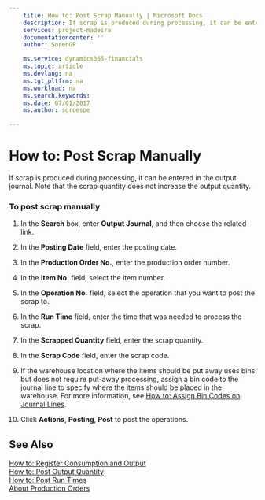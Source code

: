 ```yaml
---
    title: How to: Post Scrap Manually | Microsoft Docs
    description: If scrap is produced during processing, it can be entered in the output journal. Note that the scrap quantity does not increase the output quantity.
    services: project-madeira
    documentationcenter: ''
    author: SorenGP

    ms.service: dynamics365-financials
    ms.topic: article
    ms.devlang: na
    ms.tgt_pltfrm: na
    ms.workload: na
    ms.search.keywords:
    ms.date: 07/01/2017
    ms.author: sgroespe

---
```

# How to: Post Scrap Manually
If scrap is produced during processing, it can be entered in the output journal. Note that the scrap quantity does not increase the output quantity.  
  
### To post scrap manually  
  
1.  In the **Search** box, enter **Output Journal**, and then choose the related link.  
  
2.  In the **Posting Date** field, enter the posting date.  
  
3.  In the **Production Order No.**, enter the production order number.  
  
4.  In the **Item No.** field, select the item number.  
  
5.  In the **Operation No.** field, select the operation that you want to post the scrap to.  
  
6.  In the **Run Time** field, enter the time that was needed to process the scrap.  
  
7.  In the **Scrapped Quantity** field, enter the scrap quantity.  
  
8.  In the **Scrap Code** field, enter the scrap code.  
  
9. If the warehouse location where the items should be put away uses bins but does not require put-away processing, assign a bin code to the journal line to specify where the items should be placed in the warehouse. For more information, see [How to: Assign Bin Codes on Journal Lines](../how-to-assign-bin-codes-on-journal-lines.md).  
  
10. Click **Actions**, **Posting**, **Post** to post the operations.  
  
## See Also  
 [How to: Register Consumption and Output](../how-to-register-consumption-and-output.md)   
 [How to: Post Output Quantity](../how-to-post-output-quantity.md)   
 [How to: Post Run Times](../how-to-post-run-times.md)   
 [About Production Orders](../about-production-orders.md)